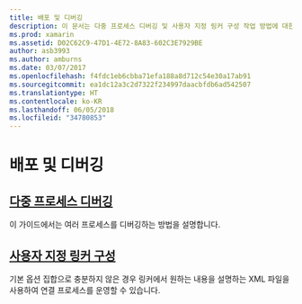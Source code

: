 ```yaml
---
title: 배포 및 디버깅
description: 이 문서는 다중 프로세스 디버깅 및 사용자 지정 링커 구성 작업 방법에 대한 세부 정보를 제공하는 설명서로 연결합니다.
ms.prod: xamarin
ms.assetid: D02C62C9-47D1-4E72-8A83-602C3E7929BE
author: asb3993
ms.author: amburns
ms.date: 03/07/2017
ms.openlocfilehash: f4fdc1eb6cbba71efa188a8d712c54e30a17ab91
ms.sourcegitcommit: ea1dc12a3c2d7322f234997daacbfdb6ad542507
ms.translationtype: HT
ms.contentlocale: ko-KR
ms.lasthandoff: 06/05/2018
ms.locfileid: "34780853"
---
```

# <a name="deployment--debugging"></a>배포 및 디버깅

## <a name="multi-process-debuggingmulti-process-debuggingmd"></a>[다중 프로세스 디버깅](multi-process-debugging.md)

이 가이드에서는 여러 프로세스를 디버깅하는 방법을 설명합니다.

## <a name="custom-linker-configurationlinkermd"></a>[사용자 지정 링커 구성](linker.md)

기본 옵션 집합으로 충분하지 않은 경우 링커에서 원하는 내용을 설명하는 XML 파일을 사용하여 연결 프로세스를 운영할 수 있습니다.

